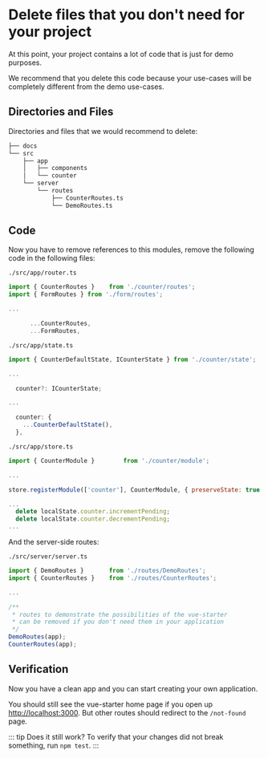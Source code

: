 # Delete files that you don't need for your project

At this point, your project contains a lot of code that is just for demo purposes.

We recommend that you delete this code because your use-cases will be completely different from the demo use-cases.

## Directories and Files

Directories and files that we would recommend to delete:

```bash
├── docs
└── src
    ├── app
    │   ├── components
    │   └── counter
    └── server
        └── routes
            ├── CounterRoutes.ts
            └── DemoRoutes.ts
```

## Code

Now you have to remove references to this modules, remove the following code in the following files:

`./src/app/router.ts`
```js
import { CounterRoutes }    from './counter/routes';
import { FormRoutes } from './form/routes';

...

      ...CounterRoutes,
      ...FormRoutes,
```

`./src/app/state.ts`
```js
import { CounterDefaultState, ICounterState } from './counter/state';

...

  counter?: ICounterState;

...

  counter: {
    ...CounterDefaultState(),
  },
```

`./src/app/store.ts`
```js
import { CounterModule }        from './counter/module';

...

store.registerModule(['counter'], CounterModule, { preserveState: true });

...
  delete localState.counter.incrementPending;
  delete localState.counter.decrementPending;
...
```

And the server-side routes:

`./src/server/server.ts`
```js
import { DemoRoutes }       from './routes/DemoRoutes';
import { CounterRoutes }    from './routes/CounterRoutes';

...

/**
 * routes to demonstrate the possibilities of the vue-starter
 * can be removed if you don't need them in your application
 */
DemoRoutes(app);
CounterRoutes(app);
```

## Verification

Now you have a clean app and you can start creating your own application.

You should still see the vue-starter home page if you open up [http://localhost:3000](http://localhost:3000).
But other routes should redirect to the `/not-found` page.

::: tip Does it still work?
To verify that your changes did not break something, run `npm test`.
:::
